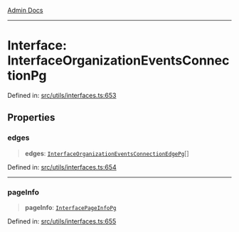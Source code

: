 [Admin Docs](/)

***

# Interface: InterfaceOrganizationEventsConnectionPg

Defined in: [src/utils/interfaces.ts:653](https://github.com/PalisadoesFoundation/talawa-admin/blob/main/src/utils/interfaces.ts#L653)

## Properties

### edges

> **edges**: [`InterfaceOrganizationEventsConnectionEdgePg`](InterfaceOrganizationEventsConnectionEdgePg.md)[]

Defined in: [src/utils/interfaces.ts:654](https://github.com/PalisadoesFoundation/talawa-admin/blob/main/src/utils/interfaces.ts#L654)

***

### pageInfo

> **pageInfo**: [`InterfacePageInfoPg`](InterfacePageInfoPg.md)

Defined in: [src/utils/interfaces.ts:655](https://github.com/PalisadoesFoundation/talawa-admin/blob/main/src/utils/interfaces.ts#L655)
